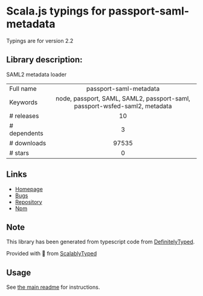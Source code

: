 
# Scala.js typings for passport-saml-metadata

Typings are for version 2.2

## Library description:
SAML2 metadata loader

|                    |                 |
| ------------------ | :-------------: |
| Full name          | passport-saml-metadata |
| Keywords           | node, passport, SAML, SAML2, passport-saml, passport-wsfed-saml2, metadata |
| # releases         | 10 |
| # dependents       | 3 |
| # downloads        | 97535 |
| # stars            | 0 |

## Links
- [Homepage](https://github.com/compwright/passport-saml-metadata#readme)
- [Bugs](https://github.com/compwright/passport-saml-metadata/issues)
- [Repository](https://github.com/compwright/passport-saml-metadata)
- [Npm](https://www.npmjs.com/package/passport-saml-metadata)
    


## Note
This library has been generated from typescript code from [DefinitelyTyped](https://definitelytyped.org).

Provided with :purple_heart: from [ScalablyTyped](https://github.com/oyvindberg/ScalablyTyped)

## Usage
See [the main readme](../../readme.md) for instructions.


